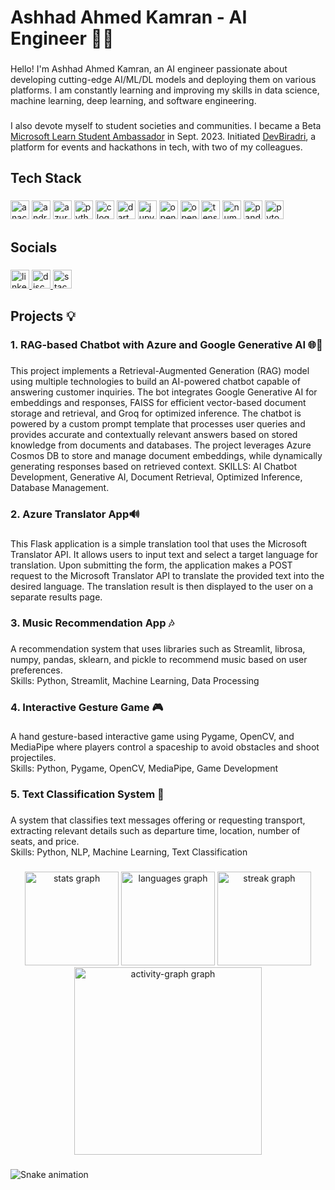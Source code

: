 <h1 align="left">Ashhad Ahmed Kamran - AI Engineer 👨‍💻</h1>

###

<p align="left">Hello! I'm Ashhad Ahmed Kamran, an AI engineer passionate about developing cutting-edge AI/ML/DL models and deploying them on various platforms. I am constantly learning and improving my skills in data science, machine learning, deep learning, and software engineering.</p>

###

I also devote myself to student societies and communities. I became a Beta [Microsoft Learn Student Ambassador](https://mvp.microsoft.com/en-US/studentambassadors/profile/830f1531-cbfe-44bf-9b2e-8c574d333f8d) in Sept. 2023. Initiated [DevBiradri](https://github.com/DevBiradri), a platform for events and hackathons in tech, with two of my colleagues.

###

<h2 align="left">Tech Stack</h2>

###

<div align="left">
<img src="https://cdn.jsdelivr.net/gh/devicons/devicon/icons/anaconda/anaconda-original.svg" height="30" width="30" alt="anaconda logo" />
<img src="https://cdn.jsdelivr.net/gh/devicons/devicon/icons/androidstudio/androidstudio-original.svg" height="30" width="30" alt="androidstudio logo" />
<img src="https://cdn.jsdelivr.net/gh/devicons/devicon/icons/azure/azure-original.svg" height="30" width="30" alt="azure logo" />
<img src="https://cdn.jsdelivr.net/gh/devicons/devicon/icons/python/python-original.svg" height="30" width="30" alt="python logo" />
<img src="https://cdn.jsdelivr.net/gh/devicons/devicon/icons/c/c-original.svg" height="30" width="30" alt="c logo" />
<img src="https://cdn.jsdelivr.net/gh/devicons/devicon/icons/dart/dart-original.svg" height="30" width="30" alt="dart logo" />
<img src="https://cdn.jsdelivr.net/gh/devicons/devicon/icons/jupyter/jupyter-original.svg" height="30" width="30" alt="jupyter logo" />
<img src="https://cdn.jsdelivr.net/gh/devicons/devicon/icons/opencv/opencv-original.svg" height="30" width="30" alt="opencv logo" />
<img src="https://cdn.jsdelivr.net/gh/devicons/devicon/icons/openal/openal-original.svg" height="30" width="30" alt="openal logo" />
<img src="https://cdn.jsdelivr.net/gh/devicons/devicon/icons/tensorflow/tensorflow-original.svg" height="30" width="30" alt="tensorflow logo" />
<img src="https://cdn.jsdelivr.net/gh/devicons/devicon/icons/numpy/numpy-original.svg" height="30" width="30" alt="numpy logo" />
<img src="https://cdn.jsdelivr.net/gh/devicons/devicon/icons/pandas/pandas-original.svg" height="30" width="30" alt="pandas logo" />
<img src="https://cdn.jsdelivr.net/gh/devicons/devicon/icons/pytorch/pytorch-original.svg" height="30" width="30" alt="pytorch logo" />

</div>

###

<h2 align="left">Socials</h2>

###

<div align="left">
  <a href="https://www.linkedin.com/in/ashhadakamran/" target="_blank">
    <img src="https://raw.githubusercontent.com/maurodesouza/profile-readme-generator/master/src/assets/icons/social/linkedin/default.svg" width="30" height="30" alt="linkedin logo"  />
  </a>
  <a href="https://discord.com/users/472811554958475266" target="_blank">
    <img src="https://raw.githubusercontent.com/maurodesouza/profile-readme-generator/master/src/assets/icons/social/discord/default.svg" width="30" height="30" alt="discord logo"  />
  </a>
  <a href="https://stackoverflow.com/users/24602594/ashhad-ahmed-kamran" target="_blank">
    <img src="https://raw.githubusercontent.com/maurodesouza/profile-readme-generator/master/src/assets/icons/social/stackoverflow/default.svg" width="30" height="30" alt="stackoverflow logo"  />
  </a>
</div>

###

<h2 align="left">Projects 💡</h2>

###

<h3 align="left">1. RAG-based Chatbot with Azure and Google Generative AI 🌐🤖</h3>

###

<p align="left">This project implements a Retrieval-Augmented Generation (RAG) model using multiple technologies to build an AI-powered chatbot capable of answering customer inquiries. The bot integrates Google Generative AI for embeddings and responses, FAISS for efficient vector-based document storage and retrieval, and Groq for optimized inference. The chatbot is powered by a custom prompt template that processes user queries and provides accurate and contextually relevant answers based on stored knowledge from documents and databases. The project leverages Azure Cosmos DB to store and manage document embeddings, while dynamically generating responses based on retrieved context.
SKILLS: AI Chatbot Development, Generative AI, Document Retrieval, Optimized Inference, Database Management.
</p>

###

<h3 align="left">2. Azure Translator App🔊</h3>

###

<p align="left">This Flask application is a simple translation tool that uses the Microsoft Translator API. It allows users to input text and select a target language for translation. Upon submitting the form, the application makes a POST request to the Microsoft Translator API to translate the provided text into the desired language. The translation result is then displayed to the user on a separate results page.</p>

###

<h3 align="left">3. Music Recommendation App 🎶</h3>

###

<p align="left">A recommendation system that uses libraries such as Streamlit, librosa, numpy, pandas, sklearn, and pickle to recommend music based on user preferences.<br>Skills: Python, Streamlit, Machine Learning, Data Processing</p>

###

<h3 align="left">4. Interactive Gesture Game 🎮</h3>

###

<p align="left">A hand gesture-based interactive game using Pygame, OpenCV, and MediaPipe where players control a spaceship to avoid obstacles and shoot projectiles.<br>Skills: Python, Pygame, OpenCV, MediaPipe, Game Development</p>

###

<h3 align="left">5. Text Classification System 📱</h3>

###

<p align="left">A system that classifies text messages offering or requesting transport, extracting relevant details such as departure time, location, number of seats, and price.<br>Skills: Python, NLP, Machine Learning, Text Classification</p>

###

<div align="center">
  <img src="https://github-readme-stats.vercel.app/api?username=Ashhad-A-Kamran&hide_title=false&hide_rank=false&show_icons=true&include_all_commits=true&count_private=true&disable_animations=false&theme=dracula&locale=en&hide_border=false&order=1" height="150" alt="stats graph"  />
  <img src="https://github-readme-stats.vercel.app/api/top-langs?username=Ashhad-A-Kamran&locale=en&hide_title=false&layout=compact&card_width=320&langs_count=5&theme=dracula&hide_border=false&order=2" height="150" alt="languages graph"  />
  <img src="https://streak-stats.demolab.com?user=Ashhad-A-Kamran&locale=en&mode=daily&theme=dracula&hide_border=false&border_radius=5&order=3" height="150" alt="streak graph"  />
  <img src="https://github-readme-activity-graph.vercel.app/graph?username=Ashhad-A-Kamran&radius=16&theme=react&area=true&order=5" height="300" alt="activity-graph graph"  />
</div>

###

<img src="https://raw.githubusercontent.com/Ashhad-A-Kamran/Ashhad-A-Kamran/output/snake.svg" alt="Snake animation" />

###
